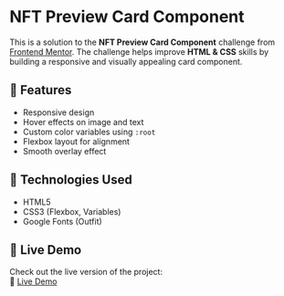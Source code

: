 # NFT Preview Card Component

This is a solution to the **NFT Preview Card Component** challenge from [Frontend Mentor](https://www.frontendmentor.io). The challenge helps improve **HTML & CSS** skills by building a responsive and visually appealing card component.

## 📌 Features

- Responsive design
- Hover effects on image and text
- Custom color variables using `:root`
- Flexbox layout for alignment
- Smooth overlay effect

## 🚀 Technologies Used

- HTML5
- CSS3 (Flexbox, Variables)
- Google Fonts (Outfit)

## 🎨 Live Demo

Check out the live version of the project:  
🔗 [Live Demo](https://asia272.github.io/Frontend-Mentor/newbie/nft-preview-card-component-main/)
